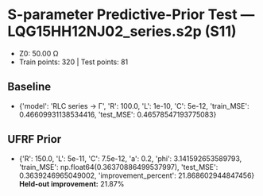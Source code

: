 # S-parameter Predictive-Prior Test — LQG15HH12NJ02_series.s2p (S11)
- Z0: 50.00 Ω
- Train points: 320  |  Test points: 81

## Baseline
- {'model': 'RLC series -> Γ', 'R': 100.0, 'L': 1e-10, 'C': 5e-12, 'train_MSE': 0.46609931138534416, 'test_MSE': 0.46578547193775083}

## UFRF Prior
- {'R': 150.0, 'L': 5e-11, 'C': 7.5e-12, 'a': 0.2, 'phi': 3.141592653589793, 'train_MSE': np.float64(0.36370886499537997), 'test_MSE': 0.3639246965049002, 'improvement_percent': 21.868602944847456}
**Held-out improvement:** 21.87%